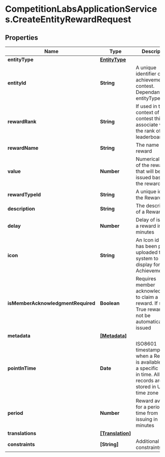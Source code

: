 # CompetitionLabsApplicationServices.CreateEntityRewardRequest

## Properties

Name | Type | Description | Notes
------------ | ------------- | ------------- | -------------
**entityType** | [**EntityType**](EntityType.md) |  | 
**entityId** | **String** | A unique identifier of an achievement or contest. Dependant on entityType | 
**rewardRank** | **String** | If used in the context of contest this will associate with the rank of the leaderboard | 
**rewardName** | **String** | The name of a reward | 
**value** | **Number** | Numerical value of the reward that will be issued based on the reward type | 
**rewardTypeId** | **String** | A unique id of the Reward Type | 
**description** | **String** | The description of a Reward | [optional] 
**delay** | **Number** | Delay of issuing a reward in minutes | [optional] [default to 0]
**icon** | **String** | An Icon id that has been pre uploaded to the system to display for Achievement | [optional] 
**isMemberAcknowledgmentRequired** | **Boolean** | Requires member acknowledgment to claim a reward. If set to True reward will not be automatically issued | [optional] [default to false]
**metadata** | [**[Metadata]**](Metadata.md) |  | [optional] 
**pointInTime** | **Date** | ISO8601 timestamp for when a Reward is available until a specific point in time. All records are stored in UTC time zone | [optional] 
**period** | **Number** | Reward available for a period of time from issuing in minutes | [optional] [default to 0]
**translations** | [**[Translation]**](Translation.md) |  | [optional] 
**constraints** | **[String]** | Additional constraints | [optional] 


